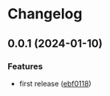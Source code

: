 # Changelog

## 0.0.1 (2024-01-10)


### Features

* first release ([ebf0118](https://github.com/tuihub/tuihub-go/commit/ebf0118e26950bac2ab68630d8d07bc9c4427f62))
